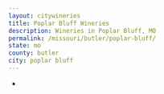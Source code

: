 ```yaml
---
layout: citywineries
title: Poplar Bluff Wineries
description: Wineries in Poplar Bluff, MO
permalink: /missouri/butler/poplar-bluff/
state: mo
county: butler
city: poplar bluff
---
```

-
